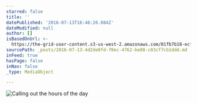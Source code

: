 ```yaml
---
starred: false
title: ''
datePublished: '2016-07-13T16:46:26.084Z'
dateModified: null
author: []
isBasedOnUrl: >-
  https://the-grid-user-content.s3-us-west-2.amazonaws.com/01fb7b18-ecf0-4835-99a8-043e5b211521.jpg
sourcePath: _posts/2016-07-13-4d2de0fd-70ec-4762-be88-c83cf7cb1ddd.md
inFeed: true
hasPage: false
inNav: false
_type: MediaObject

---
```

![Calling out the hours of the day](https://the-grid-user-content.s3-us-west-2.amazonaws.com/01fb7b18-ecf0-4835-99a8-043e5b211521.jpg)
